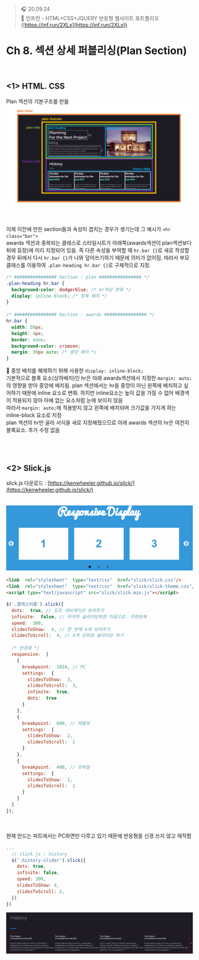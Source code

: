 ﻿> 🎧 20.09.24 <br>
> 🧩 인프런 - HTML+CSS+JQUERY 반응형 웹사이트 포트폴리오 ([https://inf.run/2XLx](https://inf.run/2XLx))

# Ch 8. 섹션 상세 퍼블리싱(Plan Section)

<br>

## <1> HTML. CSS

Plan 섹션의 기본구조를 만듦<br>
![Plan Section 구조](./Img/8-1.PNG)<br>
<br><br>

이제 이전에 만든 section들과 속성이 겹치는 경우가 생기는데 그 예시가 `<hr class="bar">`<br>
awards 섹션과 중복되는 클래스로 스타일시트가 아래쪽(awards섹션이 plan섹션보다 뒤에 등장)에 미리 지정되어 있음. 즉 다른 속성을 부여할 때 `hr.bar {}`로 새로 작성할 경우 뒤에서 다시 `hr.bar {}`가 나와 덮어쓰기하기 때문에 의미가 없어짐. 따라서 부모클래스를 이용하여 `.plan-heading hr.bar {}`로 구체적으로 지정.<br>

```css
/* ################ Section : plan ################ */
.plan-heading hr.bar {
  background-color: dodgerblue; /* hr색상 변화 */
  display: inline-block; /* 왼쪽 배치 */
}

/* ################ Section : awards ################ */
hr.bar {
  width: 50px;
  height: 4px;
  border: none;
  background-color: crimson;
  margin: 30px auto; /* 중앙 배치 */
}
```
🍕 중앙 배치를 해제하기 위해 사용한 `display: inline-block;`<br>
기본적으로 블록 요소(상하배치)인 hr은 아래 awards섹션에서 지정한 `margin: auto;`의 영향을 받아 중앙에 배치됨. plan 섹션에서는 hr을 중앙이 아닌 왼쪽에 배치하고 싶어하기 때문에 inline 요소로 변화. 하지만 inline요소는 높이 값을 가질 수 없어 배경색이 적용되지 않아 아예 없는 요소처럼 눈에 보이지 않음<br>
따라서 `margin: auto;`에 적용받지 않고 왼쪽에 배치되며 크기값을 가지게 하는 inline-block 요소로 지정<br>
plan 섹션의 hr만 골라 서식을 새로 지정해줬으므로 아래 awards 섹션의 hr은 여전히 블록요소. 추가 수정 없음<br>
<br><br>
<br>



## <2> Slick.js

slick.js 다운로드 : [https://kenwheeler.github.io/slick/](https://kenwheeler.github.io/slick/)<br>
<br><br>
![slick.js - Responsive display](./Img/8-2.gif)<br>
```html
<link  rel="stylesheet"  type="text/css"  href="slick/slick.css"/>
<link  rel="stylesheet"  type="text/css"  href="slick/slick-theme.css"/>
<script type="text/javascript" src="slick/slick.min.js"></script>
```
```js
$('.클래스이름').slick({
  dots:  true, // 도트 네비게이션 보여주기
  infinite:  false, // 마지막 슬라이딩하면 처음으로. 무한반복
  speed:  300, 
  slidesToShow:  4, // 한 번에 4개 보여주기
  slidesToScroll:  4, // 4개 단위로 슬라이딩 하기

  /* 반응형 */
  responsive:  [
    {
      breakpoint:  1024, // PC
      settings:  {
        slidesToShow:  3,
        slidesToScroll:  3,
        infinite:  true, 
        dots:  true
      }
    },  
    {
      breakpoint:  600, // 태블릿
      settings:  {
        slidesToShow:  2, 
        slidesToScroll:  2  
      }  
    },  
    { 
      breakpoint:  480, // 모바일
      settings:  { 
        slidesToShow:  1, 
        slidesToScroll:  1
      }
    }
  ]
});
```
<br><br>
현재 만드는 파트에서는 PC화면만 다루고 있기 때문에 반응형을 신경 쓰지 않고 제작함<br>
```js
...
  // slick.js : history
  $('.history-slider').slick({
    dots: true,
    infinite: false,
    speed: 300,
    slidesToShow: 4,
    slidesToScroll: 2,
  })
})
```
![slick.js - using](./Img/8-3.gif)<br>
<br><br>
